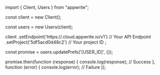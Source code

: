 import { Client, Users } from "appwrite";

const client = new Client();

const users = new Users(client);

client
    .setEndpoint('https://<REGION>.cloud.appwrite.io/v1') // Your API Endpoint
    .setProject('5df5acd0d48c2') // Your project ID
;

const promise = users.updatePrefs('[USER_ID]', {});

promise.then(function (response) {
    console.log(response); // Success
}, function (error) {
    console.log(error); // Failure
});